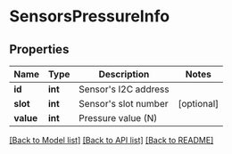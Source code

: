 # SensorsPressureInfo

## Properties
Name | Type | Description | Notes
------------ | ------------- | ------------- | -------------
**id** | **int** | Sensor&#39;s I2C address | 
**slot** | **int** | Sensor&#39;s slot number | [optional] 
**value** | **int** | Pressure value (N) | 

[[Back to Model list]](../README.md#documentation-for-models) [[Back to API list]](../README.md#documentation-for-api-endpoints) [[Back to README]](../README.md)


